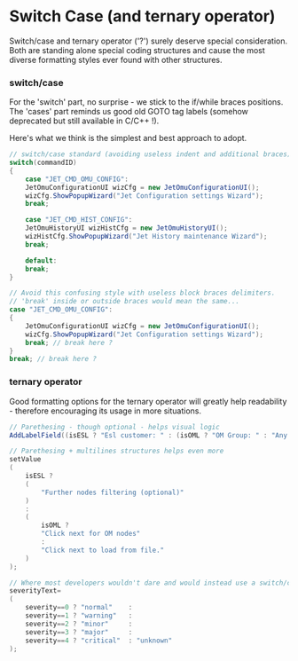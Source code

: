 # Switch Case (and ternary operator)

Switch/case and ternary operator ('?') surely deserve special consideration. Both are standing alone special coding structures and cause the most diverse formatting styles ever found with other structures. 

### switch/case

For the 'switch' part, no surprise -  we stick to the if/while braces positions. The 'cases' part reminds us good old GOTO tag labels (somehow deprecated but still available in C/C++ !). 

Here's what we think is the simplest and best approach to adopt.


```java
// switch/case standard (avoiding useless indent and additional braces)
switch(commandID)
{
    case "JET_CMD_OMU_CONFIG":
    JetOmuConfigurationUI wizCfg = new JetOmuConfigurationUI();
    wizCfg.ShowPopupWizard("Jet Configuration settings Wizard");
    break;

    case "JET_CMD_HIST_CONFIG":
    JetOmuHistoryUI wizHistCfg = new JetOmuHistoryUI();
    wizHistCfg.ShowPopupWizard("Jet History maintenance Wizard");
    break;

    default:
    break;
}

// Avoid this confusing style with useless block braces delimiters. 
// 'break' inside or outside braces would mean the same...
case "JET_CMD_OMU_CONFIG":
{
    JetOmuConfigurationUI wizCfg = new JetOmuConfigurationUI();
    wizCfg.ShowPopupWizard("Jet Configuration settings Wizard");
    break; // break here ?
}
break; // break here ?
```

### ternary operator

Good formatting options for the ternary operator will greatly help readability - therefore encouraging its usage in more situations.


```java
// Parethesing - though optional - helps visual logic
AddLabelField((isESL ? "Esl customer: " : (isOML ? "OM Group: " : "Any: "));

// Parethesing + multilines structures helps even more
setValue
(
    isESL ?
    (
        "Further nodes filtering (optional)"
    )
    :
    (
        isOML ?
        "Click next for OM nodes"
        :
        "Click next to load from file."
    )
);

// Where most developers wouldn't dare and would instead use a switch/case - here is the 'smart style'. It makes things even clearer and shorter than a switch/case: 
severityText=
(
    severity==0 ? "normal"    :
    severity==1 ? "warning"   :
    severity==2 ? "minor"     :
    severity==3 ? "major"     :
    severity==4 ? "critical"  : "unknown"
);
```

### 

